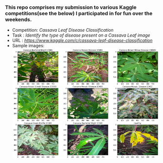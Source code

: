 ### This repo comprises my submission to various Kaggle competitions(see the below) I participated in for fun over the weekends.

- Competition: *Cassava Leaf Disease Classification*
- Task : *Identify the type of disease present on a Cassava Leaf image*
- URL : *https://www.kaggle.com/c/cassava-leaf-disease-classification*
- Sample images: ![alt text](https://github.com/AsheryMbilinyi/kaggle-competitions/blob/main/__results___5_0.png)

